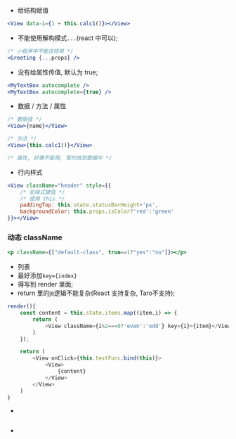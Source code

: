 * 给结构赋值
```jsx
<View data-i={1 + this.calc1()}></View>
```

* 不能使用解构模式`...`(react 中可以);
```jsx
/* 小程序中不能这样用 */
<Greeting {...props} />  
```

* 没有给属性传值, 默认为 true;
```jsx
<MyTextBox autocomplete />
<MyTextBox autocomplete={true} />
```

* 数据 / 方法 / 属性 
```jsx
/* 数据值 */
<View>{name}</View>

/* 方法 */
<View>{this.calc1()}</View>

/* 属性, 好像不能用, 暂时放到数据中 */
```

* 行内样式
```jsx
<View className="header" style={{
    /* 驼峰式键值 */
    /* 使用 this */
    paddingTop: this.state.statusBarHeight+'px',
    backgroundColor: this.props.isColor?'red':'green'
}}></View>
```

### 动态 className 
```jsx
<p className={["default-class", true==1?"yes":"no"]}></p>
```


* 列表
* 最好添加`key={index}`
* 得写到 render 里面;
* return 里的js逻辑不能复杂(React 支持复杂, Taro不支持);
```js
render(){
    const content = this.state.items.map((item,i) => {
        return (
            <View className={i%2===0?'even':'odd'} key={i}>{item}</View>
        )
    });

    return (
        <View onClick={this.testFunc.bind(this)}>
            <View>
                {content}
            </View>
        </View>
    )
}
```



* 
```

```

* 
```

```